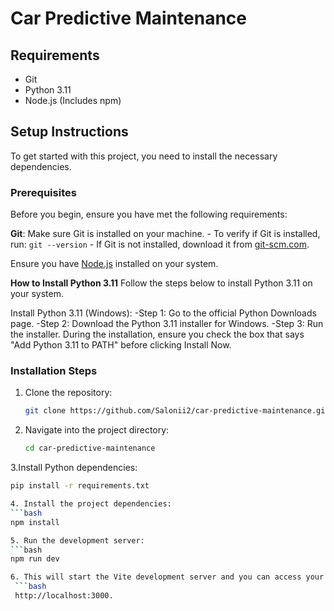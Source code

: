 # Car Predictive Maintenance

## Requirements

- Git
- Python 3.11
- Node.js (Includes npm)

## Setup Instructions

To get started with this project, you need to install the necessary dependencies.

### Prerequisites

Before you begin, ensure you have met the following requirements:

**Git**: Make sure Git is installed on your machine.
    - To verify if Git is installed, run: `git --version`
    - If Git is not installed, download it from [git-scm.com](https://git-scm.com/).
  
Ensure you have [Node.js](https://nodejs.org/dist/v22.11.0/node-v22.11.0-x64.msi) installed on your system.

 **How to Install Python 3.11**
Follow the steps below to install Python 3.11 on your system.

Install Python 3.11 (Windows):
 -Step 1: Go to the official Python Downloads page.
 -Step 2: Download the Python 3.11 installer for Windows.
 -Step 3: Run the installer.
During the installation, ensure you check the box that says "Add Python 3.11 to PATH" before clicking Install Now.


### Installation Steps

1. Clone the repository:
   ```bash
   git clone https://github.com/Salonii2/car-predictive-maintenance.git

2. Navigate into the project directory:
   ```bash
   cd car-predictive-maintenance

3.Install Python dependencies:
   ```bash
   pip install -r requirements.txt

4. Install the project dependencies:
   ```bash
   npm install

5. Run the development server:
   ```bash
   npm run dev

6. This will start the Vite development server and you can access your application at
    ```bash
    http://localhost:3000.



